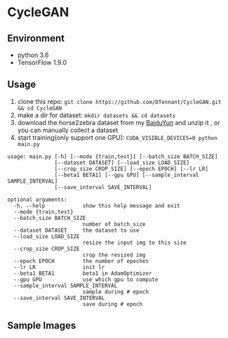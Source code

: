 # CycleGAN

## Environment
- python 3.6
- TensorFlow 1.9.0

## Usage

1. clone this repo: `git clone https://github.com/DTennant/CycleGAN.git && cd CycleGAN`
2. make a dir for dataset: `mkdir datasets && cd datasets`
3. download the horse2zebra dataset from my [BaiduYun](https://pan.baidu.com/s/1hLuoP523-1ZtXDNSUDqEsA) and unzip it , or you can manually collect a dataset
4. start training(only support one GPU): `CUDA_VISIBLE_DEVICES=0 python main.py`

```
usage: main.py [-h] [--mode {train,test}] [--batch_size BATCH_SIZE]
               [--dataset DATASET] [--load_size LOAD_SIZE]
               [--crop_size CROP_SIZE] [--epoch EPOCH] [--lr LR]
               [--beta1 BETA1] [--gpu GPU] [--sample_interval SAMPLE_INTERVAL]
               [--save_interval SAVE_INTERVAL]

optional arguments:
  -h, --help            show this help message and exit
  --mode {train,test}
  --batch_size BATCH_SIZE
                        number of batch_size
  --dataset DATASET     the dataset to use
  --load_size LOAD_SIZE
                        resize the input img to this size
  --crop_size CROP_SIZE
                        crop the resized img
  --epoch EPOCH         the number of epoches
  --lr LR               init lr
  --beta1 BETA1         beta1 in AdamOptimizer
  --gpu GPU             use which gpu to compute
  --sample_interval SAMPLE_INTERVAL
                        sample during # epoch
  --save_interval SAVE_INTERVAL
                        save during # epoch
```

## Sample Images

[](https://raw.githubusercontent.com/DTennant/CycleGAN/master/sample.jpg)